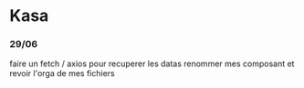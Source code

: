 # Kasa
### 29/06 

faire un fetch / axios pour recuperer les datas
renommer mes composant et revoir l'orga de mes fichiers
